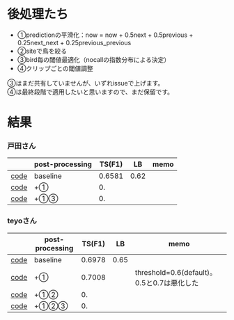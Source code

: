 # 後処理たち

+ ①predictionの平滑化：now = now + 0.5next + 0.5previous + 0.25next_next + 0.25previous_previous
+ ②siteで鳥を絞る
+ ③bird毎の閾値最適化（nocallの指数分布による決定）
+ ④クリップごとの閾値調整

③はまだ共有していませんが、いずれissueで上げます。  
④は最終段階で適用したいと思いますので、まだ保留です。

# 結果

### 戸田さん
||post-processing|TS(F1)|LB|memo
|---|---|---|---|---|
|[code](https://www.kaggle.com/takamichitoda/birdclef-infer-each-site/data)|baseline|0.6581|0.62|
|[code]()|+①|0.||
|[code]()|+①③|0.||

### teyoさん
||post-processing|TS(F1)|LB|memo
|---|---|---|---|---|
|[code](https://www.kaggle.com/teyosan1229/birdclef-inference-3ch/data)|baseline|0.6978|0.65|
|[code](https://www.kaggle.com/shinmurashinmura/birdclef-inference-3ch-ppno1#ppNo1)|+①|0.7008||threshold=0.6(default)。0.5と0.7は悪化した
|[code]()|+①②|0.||
|[code]()|+①②③|0.||
